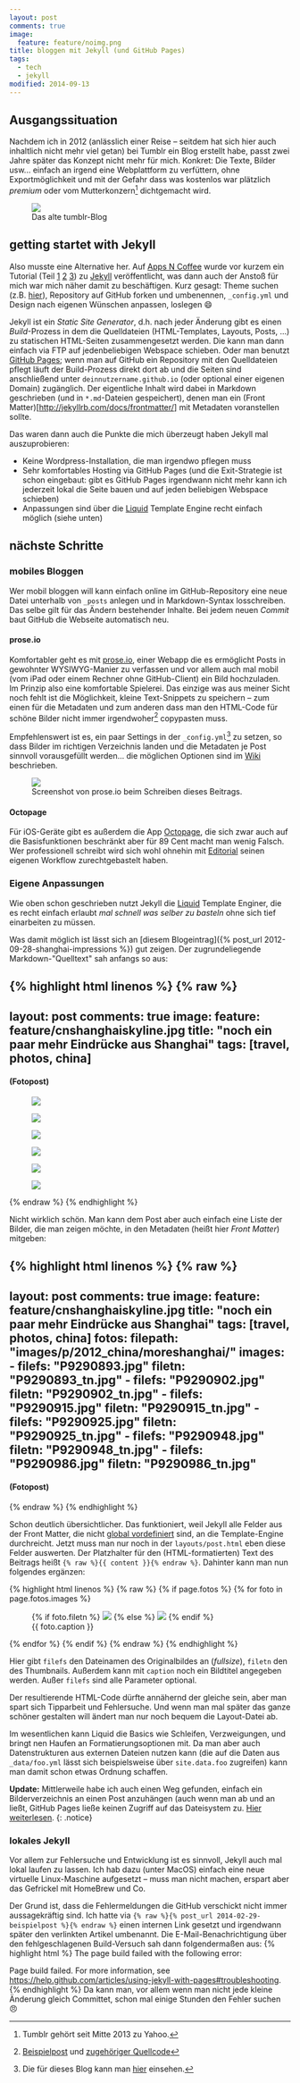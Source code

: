 ```yaml
---
layout: post
comments: true
image: 
  feature: feature/noimg.png
title: bloggen mit Jekyll (und GitHub Pages)
tags: 
  - tech
  - jekyll
modified: 2014-09-13
---
```


## Ausgangssituation
Nachdem ich in 2012 (anlässlich einer Reise – seitdem hat sich hier auch inhaltlich nicht mehr viel getan) bei Tumblr ein Blog erstellt habe, passt zwei Jahre später das Konzept nicht mehr für mich. Konkret: Die Texte, Bilder usw... einfach an irgend eine Webplattform zu verfüttern, ohne Exportmöglichkeit und mit der Gefahr dass was kostenlos war plätzlich *premium* oder vom Mutterkonzern[^1] dichtgemacht wird.

<figure>
	<a href="{{ site.url }}/images/holycrepeold.png"><img src="{{ site.url }}/images/holycrepeold.png"></a>
	<figcaption>Das alte tumblr-Blog</figcaption>
</figure>


## getting startet with Jekyll
Also musste eine Alternative her. Auf [Apps N Coffee](http://www.appsncoffee.de/) wurde vor kurzem ein Tutorial (Teil [1](http://www.appsncoffee.de/2014/07/01/Tutorial-Teil1-Jekyll-GitHubPages/) [2](http://www.appsncoffee.de/2014/07/09/Tutorial-Teil2-Jekyll-GitHubPages/) [3](http://www.appsncoffee.de/2014/07/15/Tutorial-Teil3-Jekyll-GitHubPages/)) zu [Jekyll](http://jekyllrb.com/) veröffentlicht, was dann auch der Anstoß für mich war mich näher damit zu beschäftigen. Kurz gesagt: Theme suchen (z.B. [hier](http://jekyllthemes.org/)), Repository auf GitHub forken und umbenennen, `_config.yml` und Design nach eigenen Wünschen anpassen, loslegen :smile:

Jekyll ist ein *Static Site Generator*, d.h. nach jeder Änderung gibt es einen *Build*-Prozess in dem die Quelldateien (HTML-Templates, Layouts, Posts, ...) zu statischen HTML-Seiten zusammengesetzt werden. Die kann man dann einfach via FTP auf jedenbeliebigen Webspace schieben. Oder man benutzt [GitHub Pages](https://pages.github.com/); wenn man auf GitHub ein Repository mit den Quelldateien pflegt läuft der Build-Prozess direkt dort ab und die Seiten sind anschließend unter `deinnutzername.github.io` (oder optional einer eigenen Domain) zugänglich. Der eigentliche Inhalt wird dabei in Markdown geschrieben (und in `*.md`-Dateien gespeichert), denen man ein (Front Matter)[http://jekyllrb.com/docs/frontmatter/] mit Metadaten voranstellen sollte.

Das waren dann auch die Punkte die mich überzeugt haben Jekyll mal auszuprobieren:

* Keine Wordpress-Installation, die man irgendwo pflegen muss
* Sehr komfortables Hosting via GitHub Pages (und die Exit-Strategie ist schon eingebaut: gibt es GitHub Pages irgendwann nicht mehr kann ich jederzeit lokal die Seite bauen und auf jeden beliebigen Webspace schieben)
* Anpassungen sind über die [Liquid](http://docs.shopify.com/themes/liquid-documentation/basics) Template Engine recht einfach möglich (siehe unten)

## nächste Schritte 

### mobiles Bloggen
Wer mobil bloggen will kann einfach online im GitHub-Repository eine neue Datei unterhalb von `_posts` anlegen und in Markdown-Syntax losschreiben. Das selbe gilt für das Ändern bestehender Inhalte. Bei jedem neuen *Commit* baut GitHub die Webseite automatisch neu.

#### prose.io
Komfortabler geht es mit [prose.io](http://prose.io/), einer Webapp die es ermöglicht Posts in gewohnter WYSIWYG-Manier zu verfassen und vor allem auch mal mobil (vom iPad oder einem Rechner ohne GitHub-Client) ein Bild hochzuladen. Im Prinzip also eine komfortable Spielerei. Das einzige was aus meiner Sicht noch fehlt ist die Möglichkeit, kleine Text-Snippets zu speichern – zum einen für die Metadaten und zum anderen dass man den HTML-Code für schöne Bilder nicht immer irgendwoher[^2] copypasten muss.

Empfehlenswert ist es, ein paar Settings in der `_config.yml`[^3] zu setzen, so dass Bilder im richtigen Verzeichnis landen und die Metadaten je Post sinnvoll vorausgefüllt werden... die möglichen Optionen sind im [Wiki](https://github.com/prose/prose/wiki/Prose-Configuration) beschrieben.

<figure>
	<a href="{{ site.url }}/images/screen-prose.png"><img src="{{ site.url }}/images/screen-prose.png"></a>
	<figcaption>Screenshot von prose.io beim Schreiben dieses Beitrags.</figcaption>
</figure>

#### Octopage
Für iOS-Geräte gibt es außerdem die App [Octopage](https://itunes.apple.com/us/app/octopage-blogging-jekyll-markdown/id649843345?mt=8), die sich zwar auch auf die Basisfunktionen beschränkt aber für 89 Cent macht man wenig Falsch. Wer professionell schreibt wird sich wohl ohnehin mit [Editorial](http://omz-software.com/editorial/) seinen eigenen Workflow zurechtgebastelt haben.


### Eigene Anpassungen
Wie oben schon geschrieben nutzt Jekyll die [Liquid](http://wiki.shopify.com/Liquid) Template Enginer, die es recht einfach erlaubt *mal schnell was selber zu basteln* ohne sich tief einarbeiten zu müssen. 

Was damit möglich ist lässt sich an [diesem Blogeintrag]({% post_url 2012-09-28-shanghai-impressions %}) gut zeigen. Der zugrundeliegende Markdown-"Quelltext" sah anfangs so aus:

{% highlight html linenos %}
{% raw %}
---
layout: post
comments: true
image: 
  feature: feature/cnshanghaiskyline.jpg
title: "noch ein paar mehr Eindrücke aus Shanghai"
tags: [travel, photos, china]
---

#### (Fotopost)

<figure>
	<a href="{{ site.url }}/images/p/2012_china/moreshanghai/P9290893.jpg"><img src="{{ site.url }}/images/p/2012_china/moreshanghai/P9290893_tn.jpg"></a>
	<figcaption></figcaption>
</figure>
<figure>
	<a href="{{ site.url }}/images/p/2012_china/moreshanghai/P9290902.jpg"><img src="{{ site.url }}/images/p/2012_china/moreshanghai/P9290902_tn.jpg"></a>
	<figcaption></figcaption>
</figure>
<figure>
	<a href="{{ site.url }}/images/p/2012_china/moreshanghai/P9290915.jpg"><img src="{{ site.url }}/images/p/2012_china/moreshanghai/P9290915_tn.jpg"></a>
	<figcaption></figcaption>
</figure>
<figure>
	<a href="{{ site.url }}/images/p/2012_china/moreshanghai/P9290925.jpg"><img src="{{ site.url }}/images/p/2012_china/moreshanghai/P9290925_tn.jpg"></a>
	<figcaption></figcaption>
</figure>
<figure>
	<a href="{{ site.url }}/images/p/2012_china/moreshanghai/P9290948.jpg"><img src="{{ site.url }}/images/p/2012_china/moreshanghai/P9290948_tn.jpg"></a>
	<figcaption></figcaption>
</figure>
<figure>
	<a href="{{ site.url }}/images/p/2012_china/moreshanghai/P9290986.jpg"><img src="{{ site.url }}/images/p/2012_china/moreshanghai/P9290986_tn.jpg"></a>
	<figcaption></figcaption>
</figure>
{% endraw %}
{% endhighlight %}

Nicht wirklich schön. Man kann dem Post aber auch einfach eine Liste der Bilder, die man zeigen möchte, in den Metadaten (heißt hier *Front Matter*) mitgeben:

{% highlight html linenos %}
{% raw %}
---
layout: post
comments: true
image: 
  feature: feature/cnshanghaiskyline.jpg
title: "noch ein paar mehr Eindrücke aus Shanghai"
tags: [travel, photos, china]
fotos:
  filepath: "images/p/2012_china/moreshanghai/"
  images:
    - filefs: "P9290893.jpg"
      filetn: "P9290893_tn.jpg"
    - filefs: "P9290902.jpg"
      filetn: "P9290902_tn.jpg"
    - filefs: "P9290915.jpg"
      filetn: "P9290915_tn.jpg"
    - filefs: "P9290925.jpg"
      filetn: "P9290925_tn.jpg"
    - filefs: "P9290948.jpg"
      filetn: "P9290948_tn.jpg"
    - filefs: "P9290986.jpg"
      filetn: "P9290986_tn.jpg"
---

#### (Fotopost)
{% endraw %}
{% endhighlight %}

Schon deutlich übersichtlicher. Das funktioniert, weil Jekyll alle Felder aus der Front Matter, die nicht [global vordefiniert](http://jekyllrb.com/docs/frontmatter/#predefined-global-variables) sind, an die Template-Engine durchreicht. Jetzt muss man nur noch in der `layouts/post.html` eben diese Felder auswerten. Der Platzhalter für den (HTML-formatierten) Text des Beitrags heißt `{% raw %}{{ content }}{% endraw %}`. Dahinter kann man nun folgendes ergänzen:

{% highlight html linenos %}
{% raw %}
{% if page.fotos %}
{% for foto in page.fotos.images %}
<figure>
  {% if foto.filetn %}
    <a href="{{ site.url }}/{{ page.fotos.filepath }}{{ foto.filefs }}"><img src="{{ site.url }}/{{ page.fotos.filepath }}{{ foto.filetn }}"></a>
  {% else %}
    <a href="{{ site.url }}/{{ page.fotos.filepath }}{{ foto.filefs }}"><img src="{{ site.url }}/{{ page.fotos.filepath }}{{ foto.filefs }}"></a>
{% endif %}
<figcaption>{{ foto.caption }}</figcaption>
</figure>
{% endfor %}
{% endif %} 
{% endraw %}
{% endhighlight %}

Hier gibt `filefs` den Dateinamen des Originalbildes an (*fullsize*), `filetn` den des Thumbnails. Außerdem kann mit `caption` noch ein Bildtitel angegeben werden. Außer `filefs` sind alle Parameter optional.

Der resultierende HTML-Code dürfte annähernd der gleiche sein, aber man spart sich Tipparbeit und Fehlersuche. Und wenn man mal später das ganze schöner gestalten will ändert man nur noch bequem die Layout-Datei ab.

Im wesentlichen kann Liquid die Basics wie Schleifen, Verzweigungen, und bringt nen Haufen an Formatierungsoptionen mit. Da man aber auch Datenstrukturen aus externen Dateien nutzen kann (die auf die Daten aus `_data/foo.yml` lässt sich beispielsweise über `site.data.foo` zugreifen) kann man damit schon etwas Ordnung schaffen.

**Update:** Mittlerweile habe ich auch einen Weg gefunden, einfach ein Bilderverzeichnis an einen Post anzuhängen (auch wenn man ab und an ließt, GitHub Pages ließe keinen Zugriff auf das Dateisystem zu. [Hier weiterlesen](/).
{: .notice}


### lokales Jekyll
Vor allem zur Fehlersuche und Entwicklung ist es sinnvoll, Jekyll auch mal lokal laufen zu lassen. Ich hab dazu (unter MacOS) einfach eine neue virtuelle Linux-Maschine aufgesetzt – muss man nicht machen, erspart aber das Gefrickel mit HomeBrew und Co.

Der Grund ist, dass die Fehlermeldungen die GitHub verschickt nicht immer aussagekräftig sind. Ich hatte via `{% raw %}{% post_url 2014-02-29-beispielpost %}{% endraw %}` einen internen Link gesetzt und irgendwann später den verlinkten Artikel umbenannt. Die E-Mail-Benachrichtigung über den fehlgeschlagenen Build-Versuch sah dann folgendermaßen aus:
{% highlight html %}
The page build failed with the following error:

Page build failed. For more information, see https://help.github.com/articles/using-jekyll-with-pages#troubleshooting.
{% endhighlight %}
Da kann man, vor allem wenn man nicht jede kleine Änderung gleich Committet, schon mal einige Stunden den Fehler suchen :angry:

[^1]: Tumblr gehört seit Mitte 2013 zu Yahoo.
[^2]: [Beispielpost](http://mmistakes.github.io/minimal-mistakes/sample-post-images/) und [zugehöriger Quellcode](https://raw.githubusercontent.com/mmistakes/minimal-mistakes/master/_posts/2013-05-22-sample-post-images.md)
[^3]: Die für dieses Blog kann man [hier](https://github.com/carstenboehm/carstenboehm.github.io/blob/master/_config.yml) einsehen.
